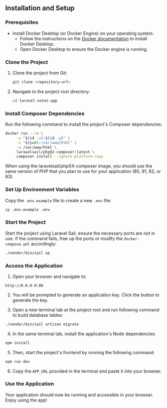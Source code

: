 ## Installation and Setup

### Prerequisites

-   Install Docker Desktop (or Docker Engine) on your operating system.
    -   Follow the instructions on the [Docker documentation](https://docs.docker.com/desktop/) to install Docker Desktop.
    -   Open Docker Desktop to ensure the Docker engine is running.

### Clone the Project

1. Clone the project from Git:

    ```sh
    git clone <repository-url>
    ```

2. Navigate to the project root directory:
    ```sh
    cd laravel-notes-app
    ```

### Install Composer Dependencies

Run the following command to install the project's Composer dependencies:

```sh
docker run --rm \
     -u "$(id -u):$(id -g)" \
     -v "$(pwd):/var/www/html" \
     -w /var/www/html \
     laravelsail/php82-composer:latest \
     composer install --ignore-platform-reqs
```

When using the laravelsail/phpXX-composer image, you should use the same version of PHP that you plan to use for your application (80, 81, 82, or 83).

### Set Up Environment Variables

Copy the `.env.example` file to create a new `.env` file:

```sh
cp .env.example .env
```

### Start the Project

Start the project using Laravel Sail, ensure the necessary ports are not in use. If the command fails, free up the ports or modify the `docker-compose.yml` accordingly:

```sh
./vendor/bin/sail up
```

### Access the Application

1. Open your browser and navigate to:

```arduino
http://0.0.0.0:80
```

2. You will be prompted to generate an application key. Click the button to generate the key.

3. Open a new terminal tab at the project root and run following command to build database tables:

```sh
./vendor/bin/sail artisan migrate
```

4. In the same terminal tab, install the application's Node dependencies:

```sh
npm install
```

5. Then, start the project's frontend by running the following command:

```sh
npm run dev
```

6. Copy the `APP_URL` provided in the terminal and paste it into your browser.

### Use the Application

Your application should now be running and accessible in your browser. Enjoy using the app!
